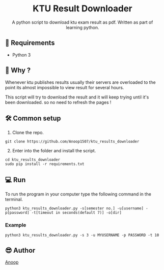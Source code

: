 
<h1 align="center">KTU Result Downloader</h1>
<div align="center">
  <p>A python script to download ktu exam result as pdf.
Written as part of learning python.</p>
</div>


## 🚧 Requirements


* Python 3

## 🤔 Why ?

Whenever ktu publishes results usually their servers are overloaded to the point its almost impossible to view result for several hours. 

This script will try to download the result and it will keep trying until it's been downloaded. so no need to refresh the pages !

## 🛠 Common setup

1. Clone the repo.

```
git clone https://github.com/Anoop1507/ktu_results_downloader
```

2. Enter into the folder and install the script.

```
cd ktu_results_downloader
sudo pip install -r requirements.txt
```

## 💻 Run

To run the program in your computer type the following command in the terminal.

```
python3 ktu_results_downloader.py -s[semester no.] -u[username] -p[password] -t[timeout in seconds(default 7)] -o[dir]
```

### Example

```
python3 ktu_results_downloader.py -s 3 -u MYUSERNAME -p PASSWORD -t 10 
```

## 😎 Author

[Anoop](https://github.com/Anoop1507)
